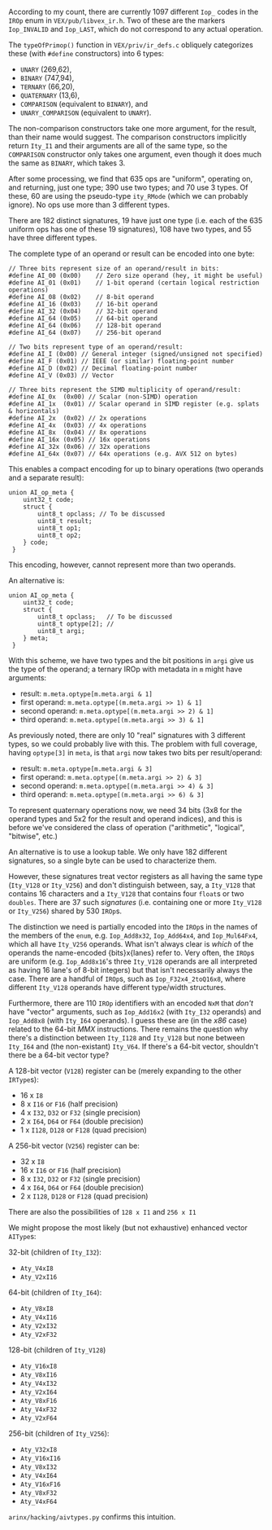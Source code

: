 According to my count, there are currently 1097 different `Iop_` codes
in the `IROp` enum in `VEX/pub/libvex_ir.h`. Two of these are the
markers `Iop_INVALID` and `Iop_LAST`, which do not correspond to any
actual operation.

The `typeOfPrimop()` function in `VEX/priv/ir_defs.c` obliquely
categorizes these (with `#define` constructors) into 6 types:

  * `UNARY` (269,62),
  * `BINARY` (747,94),
  * `TERNARY` (66,20),
  * `QUATERNARY` (13,6),
  * `COMPARISON` (equivalent to `BINARY`), and
  * `UNARY_COMPARISON` (equivalent to `UNARY`).

The non-comparison constructors take one more argument, for the
result, than their name would suggest. The comparison constructors
implicitly return `Ity_I1` and their arguments are all of the same
type, so the `COMPARISON` constructor only takes one argument, even
though it does much the same as `BINARY`, which takes 3.

After some processing, we find that 635 ops are "uniform", operating
on, and returning, just one type; 390 use two types; and 70 use 3
types. Of these, 60 are using the pseudo-type `ity_RMode` (which we
can probably ignore). No ops use more than 3 different types.

There are 182 distinct signatures, 19 have just one type (i.e. each of
the 635 uniform ops has one of these 19 signatures), 108 have two
types, and 55 have three different types.

The complete type of an operand or result can be encoded into one byte:

    // Three bits represent size of an operand/result in bits:
    #define AI_00 (0x00)    // Zero size operand (hey, it might be useful)
    #define AI_01 (0x01)    // 1-bit operand (certain logical restriction operations)
    #define AI_08 (0x02)    // 8-bit operand
    #define AI_16 (0x03)    // 16-bit operand
    #define AI_32 (0x04)    // 32-bit operand
    #define AI_64 (0x05)    // 64-bit operand
    #define AI_64 (0x06)    // 128-bit operand
    #define AI_64 (0x07)    // 256-bit operand
    
    // Two bits represent type of an operand/result:
    #define AI_I (0x00) // General integer (signed/unsigned not specified)
    #define AI_F (0x01) // IEEE (or similar) floating-point number
    #define AI_D (0x02) // Decimal floating-point number
    #define AI_V (0x03) // Vector

    // Three bits represent the SIMD multiplicity of operand/result:
    #define AI_0x  (0x00) // Scalar (non-SIMD) operation
    #define AI_1x  (0x01) // Scalar operand in SIMD register (e.g. splats & horizontals)
    #define AI_2x  (0x02) // 2x operations
    #define AI_4x  (0x03) // 4x operations
    #define AI_8x  (0x04) // 8x operations
    #define AI_16x (0x05) // 16x operations
    #define AI_32x (0x06) // 32x operations
    #define AI_64x (0x07) // 64x operations (e.g. AVX 512 on bytes)


This enables a compact encoding for up to binary operations (two
operands and a separate result):

    union AI_op_meta {
        uint32_t code;
        struct {
            uint8_t opclass; // To be discussed
            uint8_t result;
            uint8_t op1;
            uint8_t op2;
        } code;
     }

This encoding, however, cannot represent more than two operands.

An alternative is:

    union AI_op_meta {
        uint32_t code;
        struct {
            uint8_t opclass;   // To be discussed
            uint8_t optype[2]; //
            uint8_t argi;
        } meta;
     }

With this scheme, we have two types and the bit positions in `argi`
give us the type of the operand; a ternary IROp with metadata in `m`
might have arguments:

  * result: `m.meta.optype[m.meta.argi & 1]`
  * first operand: `m.meta.optype[(m.meta.argi >> 1) & 1]`
  * second operand: `m.meta.optype[(m.meta.argi >> 2) & 1]`
  * third operand: `m.meta.optype[(m.meta.argi >> 3) & 1]`

As previously noted, there are only 10 "real" signatures with 3
different types, so we could probably live with this. The problem with
full coverage, having `optype[3]` in `meta`, is that `argi` now takes
two bits per result/operand:

  * result: `m.meta.optype[m.meta.argi & 3]`
  * first operand: `m.meta.optype[(m.meta.argi >> 2) & 3]`
  * second operand: `m.meta.optype[(m.meta.argi >> 4) & 3]`
  * third operand: `m.meta.optype[(m.meta.argi >> 6) & 3]`

To represent quaternary operations now, we need 34 bits (3x8 for the
operand types and 5x2 for the result and operand indices), and this is
before we've considered the class of operation ("arithmetic",
"logical", "bitwise", etc.)

An alternative is to use a lookup table. We only have 182 different
signatures, so a single byte can be used to characterize them.

However, these signatures treat vector registers as all having the
same type (`Ity_V128` or `Ity_V256`) and don't distinguish between,
say, a `Ity_V128` that contains 16 characters and a `Ity_V128` that
contains four `float`s or two ` doubles`. There are 37 such
_signatures_ (i.e. containing one or more `Ity_V128` or `Ity_V256`)
shared by 530 `IROp`s.

The distinction we need is partially encoded into the `IROp`s in the
names of the members of the `enum`, e.g. `Iop_Add8x32`, `Iop_Add64x4`,
and `Iop_Mul64Fx4`, which all have `Ity_V256` operands. What isn't
always clear is _which_ of the operands the name-encoded
{bits}x{lanes} refer to. Very often, the `IROp`s are uniform
(e.g. `Iop_Add8x16`'s three `Ity_V128` operands are all interpreted as
having 16 lane's of 8-bit integers) but that isn't necessarily always
the case. There are a handful of `IROp`s, such as
`Iop_F32x4_2toQ16x8`, where different `Ity_V128` operands have
different type/width structures.

Furthermore, there are 110 `IROp` identifiers with an encoded `NxM`
that _don't_ have "vector" arguments, such as `Iop_Add16x2` (with
`Ity_I32` operands) and `Iop_Add8x8` (with `Ity_I64` operands). I
guess these are (in the _x86_ case) related to the 64-bit _MMX_
instructions. There remains the question why there's a distinction
between `Ity_I128` and `Ity_V128` but none between `Ity_I64` and (the
non-existant) `Ity_V64`. If there's a 64-bit vector, shouldn't there
be a 64-bit vector type?

A 128-bit vector (`V128`) register can be (merely expanding to the
other `IRType`s):

  * 16 x `I8`
  *  8 x `I16` or `F16` (half precision)
  *  4 x `I32`, `D32` or `F32` (single precision)
  *  2 x `I64`, `D64` or `F64` (double precision)
  *  1 x `I128`, `D128` or `F128` (quad precision)
    
A 256-bit vector (`V256`) register can be:
    
  * 32 x `I8`
  * 16 x `I16` or `F16` (half precision)
  *  8 x `I32`, `D32` or `F32` (single precision)
  *  4 x `I64`, `D64` or `F64` (double precision)
  *  2 x `I128`, `D128` or `F128` (quad precision)

There are also the possibilities of `128 x I1` and `256 x I1`

We might propose the most likely (but not exhaustive) enhanced vector
`AIType`s:

32-bit (children of `Ity_I32`):

  * `Aty_V4xI8`
  * `Aty_V2xI16`

64-bit (children of `Ity_I64`):

  * `Aty_V8xI8`
  * `Aty_V4xI16`
  * `Aty_V2xI32`
  * `Aty_V2xF32`

128-bit (children of `Ity_V128`)

  * `Aty_V16xI8`
  * `Aty_V8xI16`
  * `Aty_V4xI32`
  * `Aty_V2xI64`
  * `Aty_V8xF16`
  * `Aty_V4xF32`
  * `Aty_V2xF64`

256-bit (children of `Ity_V256`):

  * `Aty_V32xI8`
  * `Aty_V16xI16`
  * `Aty_V8xI32`
  * `Aty_V4xI64`
  * `Aty_V16xF16`
  * `Aty_V8xF32`
  * `Aty_V4xF64`

`arinx/hacking/aivtypes.py` confirms this intuition.
